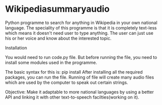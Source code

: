 # Wikipediasummaryaudio
Python programme to search for anything in Wikipedia in your own national language. The speciality of this programme is that it is completely text-less which means it doesn't need user to type anything. The user can just use his or her voice and know about the interested topic. 

Installation

You would need to run code.py file. But before running the file, you need to install some modules used in the programme.

The basic syntax for this is: pip install <package name>
After installing all the required packages, you can run the file. Running of file will create many audio files which are used by the computer to speak out certain strings.

Objective: Make it adaptable to more national languages by using a better API and linking it with other text-to-speech facilties(working on it).
